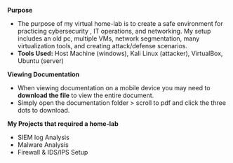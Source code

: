 
**Purpose**
- The purpose of my virtual home-lab is to create a safe environment for practicing cybersecurity , IT operations, and networking. 
My setup includes an old pc, multiple VMs, network segmentation, many virtualization tools, and creating attack/defense scenarios.
- **Tools Used:** Host Machine (windows),  Kali Linux (attacker), VirtualBox, Ubuntu (server)


**Viewing Documentation**
- When viewing documentation on a mobile device you may need to **download the file** to view the entire document.
- Simply open the documentation folder > scroll to pdf and click the three dots to download.

**My Projects that required a home-lab**
- SIEM log Analysis
- Malware Analysis
- Firewall & IDS/IPS Setup
